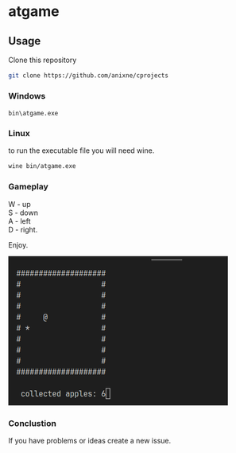 # atgame

## Usage
Clone this repository
```bash
git clone https://github.com/anixne/cprojects
```

### Windows
```
bin\atgame.exe
```
### Linux
to run the executable file you will need wine.
```bash
wine bin/atgame.exe
```


### Gameplay
W - up <br>
S - down <br>
A - left <br>
D - right. <br>

Enjoy.



![image](./assets/gameplay.png)

### Conclustion
If you have problems or ideas create a new issue.